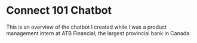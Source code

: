 # Connect 101 Chatbot
This is an overview of the chatbot I created while I was a product management intern at ATB Financial; the largest provincial bank in Canada.
